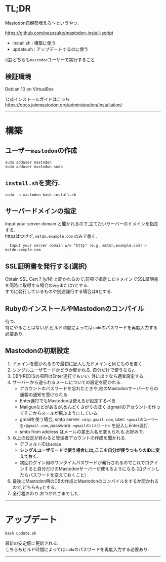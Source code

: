 # TL;DR  
Mastodon自鯖勢増えろ～というやつ.  

<https://github.com/nesosuke/mastodon-install-script>

- install.sh : 構築に使う  
- update.sh  : アップデートするのに使う  

(注)どちらも`mastodon`ユーザーで実行すること  

## 検証環境  
Debian 10 on VirtualBox

公式インストールガイドはこっち
<https://docs.joinmastodon.org/administration/installation/>  

---  
# 構築
  
## ユーザー`mastodon`の作成  
  ```  
  sudo adduser mastodon
  sudo adduser mastodon sudo
  ``` 

## `install.sh`を実行.  
  ```  
  sudo -u mastodon bash install.sh
  ```  

## サーバードメインの指定
Input your server domain と聞かれるので,立てたいサーバーのドメインを指定する.  
httpsはつけず, `mstdn.example.com` のみで書く.   

```  
  Input your server domain w/o "http" (e.g. mstdn.example.com) > mstdn.exmple.com
```  

## SSL証明書を発行する(選択)
Obtain SSL Cert ? [y/N] と聞かれるので,前項で指定したドメインでSSL証明書を同時に取得する場合のみ`y`または`Y`とする.  
  すでに発行しているものや別途発行する場合は`N`とする.  

## RubyのインストールやMastodonのコンパイル
待つ.     
特にやることはないが,ビルド時間によっては`sudo`のパスワードを再度入力する必要あり.  

## Mastodonの初期設定  
1. ドメインを聞かれるので最初に記入したドメインと同じものを書く.  
1. シングルユーザモードかどうか聞かれる. 自分だけで使うなら`y`.  
1. DBやREDISの項目はEnter連打でもいい. 外に出すなら適宜設定する.  
1. サーバーから送られるメールについての設定を聞かれる.  
    - アカウントのパスワードを忘れたときや,他のMastodonサーバーからの通報の通知を受けられる.  
    - Enter連打でもMastodonは使えるが設定するべき.  
    - Mailgunなどがあるが,めんどくさがりのぼくはgmailのアカウントを作ってそこからメールが飛ぶようにしている.
    - gmailを使う場合, smtp server: `smtp.gmail.com`, user: `<gmailのユーザー名>@gmail.com`, password: `<gmailのパスワード>` を記入しEnter連打. 
    - smtp from address はメールの差出人名を変えられる.お好みで.  
1. 以上の設定が終わると管理者アカウントの作成を聞かれる.  
    - デフォルトIDは`admin`　　
    - **シングルユーザモードで使う場合には,ここを自分が使うつもりのIDに変えておく.** 
    - 初回ログイン用のワンタイムパスワードが発行されるのでこれでログインすると自分だけのMastodonサーバーが使えるようになる.(ログインしたらパスワードを変えておくこと)   
1. 最後にMastodon用のDBの作成とMastodonのコンパイルをするか聞かれるので,どちらも`y`とする.  
1. 全行程おわり.おつかれさまでした.  



---  
# アップデート  
```  
bash update.sh
```
最新の安定版に更新される.  
こちらもビルド時間によっては`sudo`のパスワードを再度入力する必要あり.

---   

